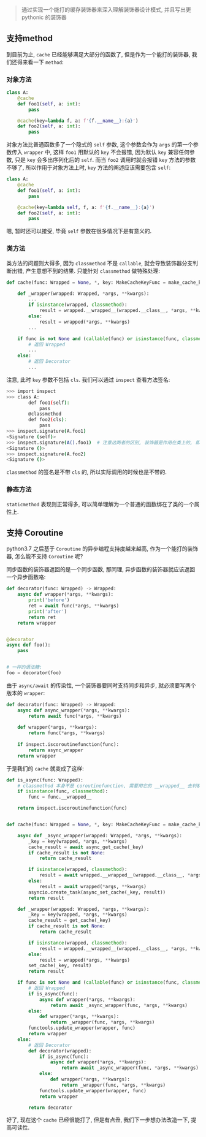 > 通过实现一个能打的缓存装饰器来深入理解装饰器设计模式, 并且写出更 pythonic 的装饰器

## 支持method
到目前为止, `cache` 已经能够满足大部分的函数了, 但是作为一个能打的装饰器, 我们还得来看一下 `method`:

### 对象方法
```python
class A:
    @cache
    def foo1(self, a: int):
        pass

    @cache(key=lambda f, a: f'{f.__name__}:{a}')
    def foo2(self, a: int):
        pass
```

对象方法比普通函数多了一个隐式的 `self` 参数, 这个参数会作为 `args` 的第一个参数传入 `wrapper` 中, 这样 `foo1` 用默认的 `key` 不会报错, 因为默认 `key` 兼容任何参数, 只是 `key` 会多出序列化后的 `self`. 而当 `foo2` 调用时就会报错 `key` 方法的参数不够了, 所以作用于对象方法上时, `key` 方法的阐述应该需要包含 `self`:
```python
class A:
    @cache
    def foo1(self, a: int):
        pass

    @cache(key=lambda self, f, a: f'{f.__name__}:{a}')
    def foo2(self, a: int):
        pass
```

嗯, 暂时还可以接受, 毕竟 `self` 参数在很多情况下是有意义的.

### 类方法
类方法的问题则大得多, 因为 `classmethod` 不是 `callable`, 就会导致装饰器分支判断出错, 产生意想不到的结果.
只能针对 `classmethod` 做特殊处理:
```python
def cache(func: Wrapped = None, *, key: MakeCacheKeyFunc = make_cache_key):

    def _wrapper(wrapped: Wrapped, *args, **kwargs):
        ...
        if isinstance(wrapped, classmethod):
            result = wrapped.__wrapped__(wrapped.__class__, *args, **kwargs)
        else:
            result = wrapped(*args, **kwargs)
        ...

    if func is not None and (callable(func) or isinstance(func, classmethod)):
        # 返回 Wrapped
        ...
    else:
        # 返回 Decorator
        ...
```

注意, 此时 `key` 参数不包括 `cls`. 我们可以通过 `inspect` 查看方法签名:
```bash
>>> import inspect
>>> class A:
        def foo1(self):
            pass
        @classmethod
        def foo2(cls):
            pass
>>> inspect.signature(A.foo1)
<Signature (self)>
>>> inspect.signature(A().foo1)  # 注意这两者的区别, 装饰器是作用在类上的, 即 A.foo1 = decorator(A.foo1), 所以 wrapped 其实是 A.foo1
<Signature ()>
>>> inspect.signature(A.foo2)
<Signature ()>
```

`classmethod` 的签名是不带 `cls` 的, 所以实际调用的时候也是不带的.

### 静态方法
`staticmethod` 表现则正常得多, 可以简单理解为一个普通的函数绑在了类的一个属性上.

## 支持 Coroutine
python3.7 之后基于 `Coroutine` 的异步编程支持度越来越高, 作为一个能打的装饰器, 怎么能不支持 `Coroutine` 呢?

同步函数的装饰器返回的是一个同步函数, 那同理, 异步函数的装饰器就应该返回一个异步函数咯:
```python
def decorator(func: Wrapped) -> Wrapped:
    async def wrapper(*args, **kwargs):
        print('before')
        ret = await func(*args, **kwargs)
        print('after')
        return ret
    return wrapper


@decorator
async def foo():
    pass


# 一样的语法糖:
foo = decorator(foo)
```

由于 `async/await` 的传染性, 一个装饰器要同时支持同步和异步, 就必须要写两个版本的 `wrapper`:
```python
def decorator(func: Wrapped) -> Wrapped:
    async def async_wrapper(*args, **kwargs):
        return await func(*args, **kwargs)
    
    def wrapper(*args, **kwargs):
        return func(*args, **kwargs)
    
    if inspect.iscoroutinefunction(func):
        return async_wrapper
    return wrapper
```

于是我们的 `cache` 就变成了这样: 
```python
def is_async(func: Wrapped):
    # classmethod 本身不是 coroutinefunction, 需要用它的 __wrapped__ 去判断.
    if isinstance(func, classmethod):
        func = func.__wrapped__

    return inspect.iscoroutinefunction(func)


def cache(func: Wrapped = None, *, key: MakeCacheKeyFunc = make_cache_key):

    async def _async_wrapper(wrapped: Wrapped, *args, **kwargs):
        _key = key(wrapped, *args, **kwargs)
        cache_result = await async_get_cache(_key)
        if cache_result is not None:
            return cache_result

        if isinstance(wrapped, classmethod):
            result = await wrapped.__wrapped__(wrapped.__class__, *args, **kwargs)
        else:
            result = await wrapped(*args, **kwargs)
        asyncio.create_task(async_set_cache(_key, result))
        return result

    def _wrapper(wrapped: Wrapped, *args, **kwargs):
        _key = key(wrapped, *args, **kwargs)
        cache_result = get_cache(_key)
        if cache_result is not None:
            return cache_result

        if isinstance(wrapped, classmethod):
            result = wrapped.__wrapped__(wrapped.__class__, *args, **kwargs)
        else:
            result = wrapped(*args, **kwargs)
        set_cache(_key, result)
        return result

    if func is not None and (callable(func) or isinstance(func, classmethod)):
        # 返回 Wrapped
        if is_async(func):
            async def wrapper(*args, **kwargs):
                return await _async_wrapper(func, *args, **kwargs)
        else:
            def wrapper(*args, **kwargs):
                return _wrapper(func, *args, **kwargs)
        functools.update_wrapper(wrapper, func)
        return wrapper
    else:
        # 返回 Decorator
        def decorator(wrapped):
            if is_async(func):
                async def wrapper(*args, **kwargs):
                    return await _async_wrapper(func, *args, **kwargs)
            else:
                def wrapper(*args, **kwargs):
                    return _wrapper(func, *args, **kwargs)
            functools.update_wrapper(wrapper, func)
            return wrapper

        return decorator
```

好了, 现在这个 `cache` 已经很能打了, 但是有点丑, 我们下一步想办法改造一下, 提高可读性.